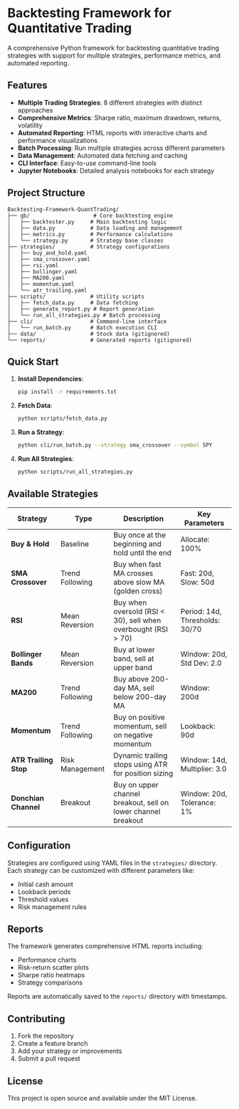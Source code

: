 # Backtesting Framework for Quantitative Trading

A comprehensive Python framework for backtesting quantitative trading strategies with support for multiple strategies, performance metrics, and automated reporting.

## Features

- **Multiple Trading Strategies**: 8 different strategies with distinct approaches
- **Comprehensive Metrics**: Sharpe ratio, maximum drawdown, returns, volatility
- **Automated Reporting**: HTML reports with interactive charts and performance visualizations
- **Batch Processing**: Run multiple strategies across different parameters
- **Data Management**: Automated data fetching and caching
- **CLI Interface**: Easy-to-use command-line tools
- **Jupyter Notebooks**: Detailed analysis notebooks for each strategy

## Project Structure

```
Backtesting-Framework-QuantTrading/
├── qb/                    # Core backtesting engine
│   ├── backtester.py     # Main backtesting logic
│   ├── data.py           # Data loading and management
│   ├── metrics.py        # Performance calculations
│   └── strategy.py       # Strategy base classes
├── strategies/           # Strategy configurations
│   ├── buy_and_hold.yaml
│   ├── sma_crossover.yaml
│   ├── rsi.yaml
│   ├── bollinger.yaml
│   ├── MA200.yaml
│   ├── momentum.yaml
│   └── atr_trailing.yaml
├── scripts/              # Utility scripts
│   ├── fetch_data.py     # Data fetching
│   ├── generate_report.py # Report generation
│   └── run_all_strategies.py # Batch processing
├── cli/                  # Command-line interface
│   └── run_batch.py      # Batch execution CLI
├── data/                 # Stock data (gitignored)
└── reports/              # Generated reports (gitignored)
```

## Quick Start

1. **Install Dependencies**:
   ```bash
   pip install -r requirements.txt
   ```

2. **Fetch Data**:
   ```bash
   python scripts/fetch_data.py
   ```

3. **Run a Strategy**:
   ```bash
   python cli/run_batch.py --strategy sma_crossover --symbol SPY
   ```

4. **Run All Strategies**:
   ```bash
   python scripts/run_all_strategies.py
   ```

## Available Strategies

| Strategy | Type | Description | Key Parameters |
|----------|------|-------------|----------------|
| **Buy & Hold** | Baseline | Buy once at the beginning and hold until the end | Allocate: 100% |
| **SMA Crossover** | Trend Following | Buy when fast MA crosses above slow MA (golden cross) | Fast: 20d, Slow: 50d |
| **RSI** | Mean Reversion | Buy when oversold (RSI < 30), sell when overbought (RSI > 70) | Period: 14d, Thresholds: 30/70 |
| **Bollinger Bands** | Mean Reversion | Buy at lower band, sell at upper band | Window: 20d, Std Dev: 2.0 |
| **MA200** | Trend Following | Buy above 200-day MA, sell below 200-day MA | Window: 200d |
| **Momentum** | Trend Following | Buy on positive momentum, sell on negative momentum | Lookback: 90d |
| **ATR Trailing Stop** | Risk Management | Dynamic trailing stops using ATR for position sizing | Window: 14d, Multiplier: 3.0 |
| **Donchian Channel** | Breakout | Buy on upper channel breakout, sell on lower channel breakout | Window: 20d, Tolerance: 1% |

## Configuration

Strategies are configured using YAML files in the `strategies/` directory. Each strategy can be customized with different parameters like:

- Initial cash amount
- Lookback periods
- Threshold values
- Risk management rules

## Reports

The framework generates comprehensive HTML reports including:
- Performance charts
- Risk-return scatter plots
- Sharpe ratio heatmaps
- Strategy comparisons

Reports are automatically saved to the `reports/` directory with timestamps.

## Contributing

1. Fork the repository
2. Create a feature branch
3. Add your strategy or improvements
4. Submit a pull request

## License

This project is open source and available under the MIT License.